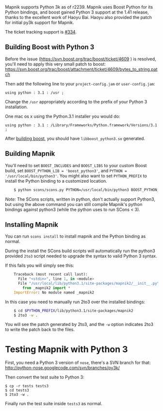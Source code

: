 <!-- Name: Python3k -->
<!-- Version: 2 -->
<!-- Last-Modified: 2010/09/28 12:12:20 -->
<!-- Author: springmeyer -->

Mapnik supports Python 3k as of r2239.  Mapnik uses Boost Python for its Python bindings, and boost gained Python 3 support at the 1.41 release, thanks to the excellent work of Haoyu Bai. Haoyu also provided the patch for initial py3k support for Mapnik.

The ticket tracking support is [#334](https://github.com/mapnik/mapnik/issues/334).

## Building Boost with Python 3

Before the issue (https://svn.boost.org/trac/boost/ticket/4609 ) is resolved, you'll need to apply this very small patch to boost: https://svn.boost.org/trac/boost/attachment/ticket/4609/bytes_to_string.patch

Then add the following line to your `project-config.jam` or `user-config.jam`:


    using python : 3.1 : /usr ;

Change the `/usr` appropriately according to the prefix of your Python 3 installation.

One mac os x using the Python.3.1 installer you would do:


    using python : 3.1 : /Library/Frameworks/Python.framework/Versions/3.1 ;

After [building boost](/wiki:Mapnik2#BuildingBoost/), you should have `libboost_python3.so` generated.

## Building Mapnik

You'll need to set `BOOST_INCLUDES` and `BOOST_LIBS` to your custom Boost build, set `BOOST_PYTHON_LIB = 'boost_python3'`, 
and `PYTHON = '/usr/local/bin/python3'`. You might also want to set `PYTHON_PREFIX` to install the Python binding to a customized location.

```sh
    $ python scons/scons.py PYTHON=/usr/local/bin/python3 BOOST_PYTHON_LIB=boost_python3
```

*Note:* The SCons scripts, written in python, don't actually support Python3, but using the above command you can still compile Mapnik's python bindings against python3 (while the python uses to run SCons < 3).


## Installing Mapnik

You can run `scons install` to install mapnik and the Python binding as normal.

During the install the SCons build scripts will automatically run the python3 provided `2to3` script needed to upgrade the syntax to valid Python 3 syntax.

If this fails you will simply see this:


```python
    Traceback (most recent call last):
      File "<stdin>", line 1, in <module>
      File "/usr/local/lib/python3.1/site-packages/mapnik2/__init__.py", line 54, in <module>
        from _mapnik2 import *
    ImportError: No module named _mapnik2
```

In this case you need to manually run 2to3 over the installed bindings:

```sh
    $ cd $PYTHON_PREFIX/lib/python3.1/site-packages/mapnik2
    $ 2to3 -w .
```

You will see the patch generated by 2to3, and the `-w` option indicates 2to3 to write the patch back to the files.


# Testing Mapnik with Python 3

First, you need a Python 3 version of `nose`, there's a SVN branch for that: http://python-nose.googlecode.com/svn/branches/py3k/

Then convert the test suite to Python 3:

    $ cp -r tests tests3
    $ cd tests3
    $ 2to3 -w .    

Finally run the test suite inside `tests3` as normal.
